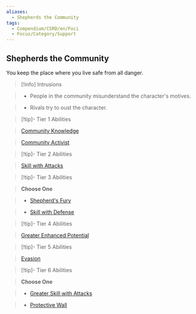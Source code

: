 ```yaml
---
aliases:
  - Shepherds the Community
tags:
  - Compendium/CSRD/en/Foci
  - Focus/Category/Support
---
```

  
    
## Shepherds the Community    
You keep the place where you live safe from all danger.    
  
>[!info] Intrusions    
>- People in the community misunderstand the character's motives.    
>- Rivals try to oust the character.    
  
  
>[!tip]- Tier 1 Abilities    
> [Community Knowledge](Community-Knowledge.md)    
> [Community Activist](Community-Activist.md)    
  
  
>[!tip]- Tier 2 Abilities    
> [Skill with Attacks](Skill-With-Attacks.md)    
  
  
>[!tip]- Tier 3 Abilities    
> **Choose One**    
>- [Shepherd's Fury](Shepherd's-Fury.md)    
>- [Skill with Defense](Skill-With-Defense.md)    
  
  
>[!tip]- Tier 4 Abilities    
> [Greater Enhanced Potential](Greater-Enhanced-Potential.md)    
  
  
>[!tip]- Tier 5 Abilities    
> [Evasion](Evasion.md)    
  
  
>[!tip]- Tier 6 Abilities    
> **Choose One**    
>- [Greater Skill with Attacks](Greater-Skill-With-Attacks.md)    
>- [Protective Wall](Protective-Wall.md)